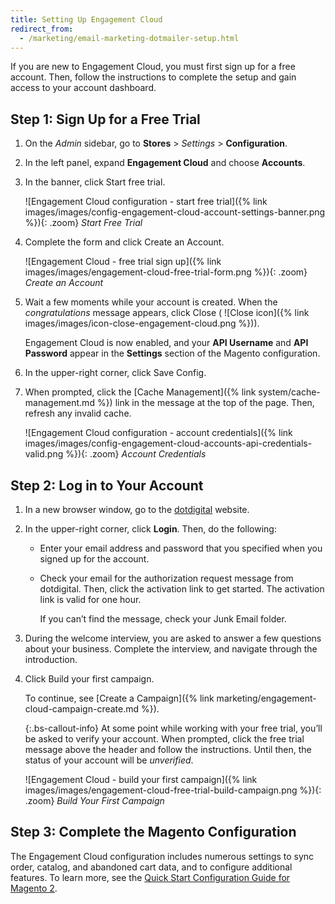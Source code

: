 ```yaml
---
title: Setting Up Engagement Cloud
redirect_from: 
  - /marketing/email-marketing-dotmailer-setup.html
---
```


If you are new to Engagement Cloud, you must first sign up for a free account. Then, follow the instructions to complete the setup and gain access to your account dashboard.

## Step 1: Sign Up for a Free Trial

1. On the _Admin_ sidebar, go to **Stores** > _Settings_ > **Configuration**.

1. In the left panel, expand **Engagement Cloud** and choose **Accounts**.

1. In the banner, click <span class="btn">Start free trial</span>.

    ![Engagement Cloud configuration - start free trial]({% link images/images/config-engagement-cloud-account-settings-banner.png %}){: .zoom}
    _Start Free Trial_

1. Complete the form and click <span class="btn">Create an Account</span>.

    ![Engagement Cloud - free trial sign up]({% link images/images/engagement-cloud-free-trial-form.png %}){: .zoom}
    _Create an Account_

1. Wait a few moments while your account is created. When the _congratulations_ message appears, click Close ( ![Close icon]({% link images/images/icon-close-engagement-cloud.png %})).

    Engagement Cloud is now enabled, and your **API Username** and **API Password** appear in the **Settings** section of the Magento configuration.

1. In the upper-right corner, click <span class="btn">Save Config</span>.

1. When prompted, click the [Cache Management]({% link system/cache-management.md %}) link in the message at the top of the page. Then, refresh any invalid cache.

    ![Engagement Cloud configuration - account credentials]({% link images/images/config-engagement-cloud-accounts-api-credentials-valid.png %}){: .zoom}
    _Account Credentials_

## Step 2: Log in to Your Account

1. In a new browser window, go to the [dotdigital][1] website.

1. In the upper-right corner, click **Login**. Then, do the following:

    - Enter your email address and password that you specified when you signed up for the account.

    - Check your email for the authorization request message from dotdigital. Then, click the activation link to get started. The activation link is valid for one hour.

        If you can’t find the message, check your Junk Email folder.

1. During the welcome interview, you are asked to answer a few questions about your business. Complete the interview, and navigate through the introduction.

1. Click <span class="btn">Build your first campaign</span>.

   To continue, see [Create a Campaign]({% link marketing/engagement-cloud-campaign-create.md %}).

    {:.bs-callout-info}
    At some point while working with your free trial, you’ll be asked to verify your account. When prompted, click the free trial message above the header and follow the instructions. Until then, the status of your account will be _unverified_.

    ![Engagement Cloud - build your first campaign]({% link images/images/engagement-cloud-free-trial-build-campaign.png %}){: .zoom}
    _Build Your First Campaign_

## Step 3: Complete the Magento Configuration

The Engagement Cloud configuration includes numerous settings to sync order, catalog, and abandoned cart data, and to configure additional features. To learn more, see the [Quick Start Configuration Guide for Magento 2][2].

[1]: https://dotdigital.com/
[2]: https://support.dotmailer.com/hc/en-gb/articles/360000638264-Configuration-guide-Magento-2
